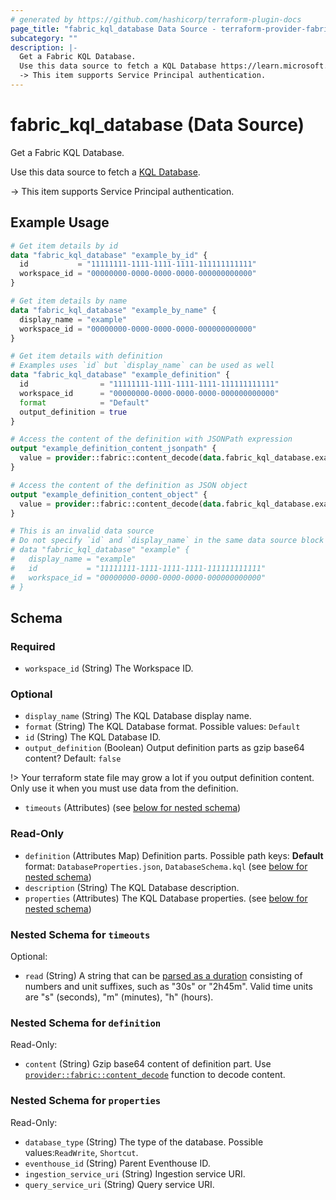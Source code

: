 ```yaml
---
# generated by https://github.com/hashicorp/terraform-plugin-docs
page_title: "fabric_kql_database Data Source - terraform-provider-fabric"
subcategory: ""
description: |-
  Get a Fabric KQL Database.
  Use this data source to fetch a KQL Database https://learn.microsoft.com/fabric/real-time-intelligence/create-database.
  -> This item supports Service Principal authentication.
---
```


# fabric_kql_database (Data Source)

Get a Fabric KQL Database.

Use this data source to fetch a [KQL Database](https://learn.microsoft.com/fabric/real-time-intelligence/create-database).

-> This item supports Service Principal authentication.

## Example Usage

```terraform
# Get item details by id
data "fabric_kql_database" "example_by_id" {
  id           = "11111111-1111-1111-1111-111111111111"
  workspace_id = "00000000-0000-0000-0000-000000000000"
}

# Get item details by name
data "fabric_kql_database" "example_by_name" {
  display_name = "example"
  workspace_id = "00000000-0000-0000-0000-000000000000"
}

# Get item details with definition
# Examples uses `id` but `display_name` can be used as well
data "fabric_kql_database" "example_definition" {
  id                = "11111111-1111-1111-1111-111111111111"
  workspace_id      = "00000000-0000-0000-0000-000000000000"
  format            = "Default"
  output_definition = true
}

# Access the content of the definition with JSONPath expression
output "example_definition_content_jsonpath" {
  value = provider::fabric::content_decode(data.fabric_kql_database.example_definition.definition["DatabaseProperties.json"].content, ".")
}

# Access the content of the definition as JSON object
output "example_definition_content_object" {
  value = provider::fabric::content_decode(data.fabric_kql_database.example_definition.definition["DatabaseProperties.json"].content)
}

# This is an invalid data source
# Do not specify `id` and `display_name` in the same data source block
# data "fabric_kql_database" "example" {
#   display_name = "example"
#   id           = "11111111-1111-1111-1111-111111111111"
#   workspace_id = "00000000-0000-0000-0000-000000000000"
# }
```

<!-- schema generated by tfplugindocs -->
## Schema

### Required

- `workspace_id` (String) The Workspace ID.

### Optional

- `display_name` (String) The KQL Database display name.
- `format` (String) The KQL Database format. Possible values: `Default`
- `id` (String) The KQL Database ID.
- `output_definition` (Boolean) Output definition parts as gzip base64 content? Default: `false`

!> Your terraform state file may grow a lot if you output definition content. Only use it when you must use data from the definition.

- `timeouts` (Attributes) (see [below for nested schema](#nestedatt--timeouts))

### Read-Only

- `definition` (Attributes Map) Definition parts. Possible path keys: **Default** format: `DatabaseProperties.json`, `DatabaseSchema.kql` (see [below for nested schema](#nestedatt--definition))
- `description` (String) The KQL Database description.
- `properties` (Attributes) The KQL Database properties. (see [below for nested schema](#nestedatt--properties))

<a id="nestedatt--timeouts"></a>

### Nested Schema for `timeouts`

Optional:

- `read` (String) A string that can be [parsed as a duration](https://pkg.go.dev/time#ParseDuration) consisting of numbers and unit suffixes, such as "30s" or "2h45m". Valid time units are "s" (seconds), "m" (minutes), "h" (hours).

<a id="nestedatt--definition"></a>

### Nested Schema for `definition`

Read-Only:

- `content` (String) Gzip base64 content of definition part.
Use [`provider::fabric::content_decode`](../functions/content_decode.md) function to decode content.

<a id="nestedatt--properties"></a>

### Nested Schema for `properties`

Read-Only:

- `database_type` (String) The type of the database. Possible values:`ReadWrite`, `Shortcut`.
- `eventhouse_id` (String) Parent Eventhouse ID.
- `ingestion_service_uri` (String) Ingestion service URI.
- `query_service_uri` (String) Query service URI.

